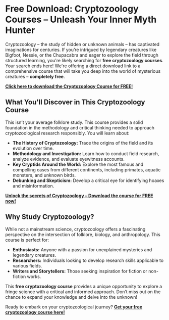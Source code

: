 # Free Download: Cryptozoology Courses – Unleash Your Inner Myth Hunter

Cryptozoology – the study of hidden or unknown animals – has captivated imaginations for centuries. If you’re intrigued by legendary creatures like Bigfoot, Nessie, or the Chupacabra and eager to explore the field through structured learning, you're likely searching for **free cryptozoology courses**. Your search ends here! We're offering a direct download link to a comprehensive course that will take you deep into the world of mysterious creatures – **completely free**.

[**Click here to download the Cryptozoology Course for FREE!**](https://udemywork.com/cryptozoology-courses)

## What You'll Discover in This Cryptozoology Course

This isn’t your average folklore study. This course provides a solid foundation in the methodology and critical thinking needed to approach cryptozoological research responsibly. You will learn about:

*   **The History of Cryptozoology:** Trace the origins of the field and its evolution over time.
*   **Methodology and Investigation:** Learn how to conduct field research, analyze evidence, and evaluate eyewitness accounts.
*   **Key Cryptids Around the World:** Explore the most famous and compelling cases from different continents, including primates, aquatic monsters, and unknown birds.
*   **Debunking and Skepticism:** Develop a critical eye for identifying hoaxes and misinformation.

[**Unlock the secrets of Cryptozoology – Download the course for FREE now!**](https://udemywork.com/cryptozoology-courses)

## Why Study Cryptozoology?

While not a mainstream science, cryptozoology offers a fascinating perspective on the intersection of folklore, biology, and anthropology. This course is perfect for:

*   **Enthusiasts:** Anyone with a passion for unexplained mysteries and legendary creatures.
*   **Researchers:** Individuals looking to develop research skills applicable to various fields.
*   **Writers and Storytellers:** Those seeking inspiration for fiction or non-fiction works.

This **free cryptozoology course** provides a unique opportunity to explore a fringe science with a critical and informed approach. Don’t miss out on the chance to expand your knowledge and delve into the unknown!

Ready to embark on your cryptozoological journey? **[Get your free cryptozoology course here!](https://udemywork.com/cryptozoology-courses)**
